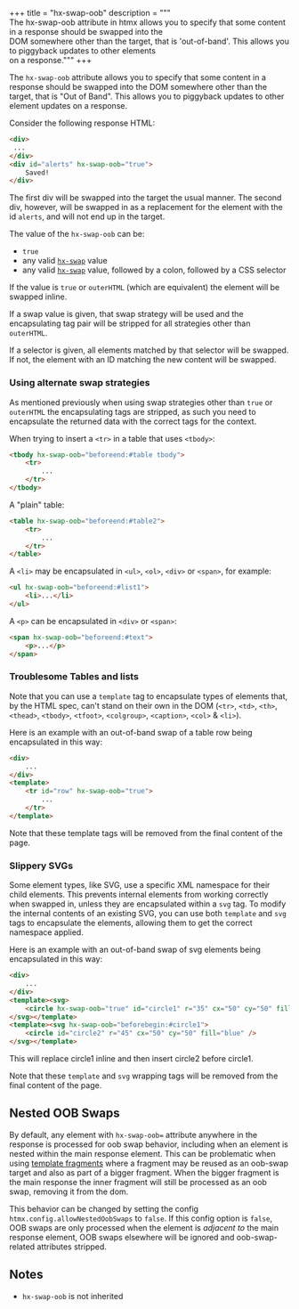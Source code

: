 +++
title = "hx-swap-oob"
description = """\
  The hx-swap-oob attribute in htmx allows you to specify that some content in a response should be swapped into the \
  DOM somewhere other than the target, that is 'out-of-band'. This allows you to piggyback updates to other elements \
  on a response."""
+++

The `hx-swap-oob` attribute allows you to specify that some content in a response should be
swapped into the DOM somewhere other than the target, that is "Out of Band".  This allows you to piggyback updates to other element updates on a response.

Consider the following response HTML:

```html
<div>
 ...
</div>
<div id="alerts" hx-swap-oob="true">
    Saved!
</div>

```

The first div will be swapped into the target the usual manner.  The second div, however, will be swapped in as a replacement for the element with the id `alerts`, and will not end up in the target.

The value of the `hx-swap-oob` can be:

* `true`
* any valid [`hx-swap`](@/attributes/hx-swap.md) value
* any valid [`hx-swap`](@/attributes/hx-swap.md) value, followed by a colon, followed by a CSS selector

If the value is `true` or `outerHTML` (which are equivalent) the element will be swapped inline.

If a swap value is given, that swap strategy will be used and the encapsulating tag pair will be stripped for all strategies other than `outerHTML`.

If a selector is given, all elements matched by that selector will be swapped.  If not, the element with an ID matching the new content will be swapped.

### Using alternate swap strategies

As mentioned previously when using swap strategies other than `true` or `outerHTML` the encapsulating tags are stripped, as such you need to encapsulate the returned data with the correct tags for the context.

When trying to insert a `<tr>` in a table that uses `<tbody>`:
```html
<tbody hx-swap-oob="beforeend:#table tbody">
	<tr>
		...
	</tr>
</tbody>
```

A "plain" table:
```html
<table hx-swap-oob="beforeend:#table2">
	<tr>
		...
	</tr>
</table>
```

A `<li>` may be encapsulated in `<ul>`, `<ol>`, `<div>` or `<span>`, for example:
```html
<ul hx-swap-oob="beforeend:#list1">
	<li>...</li>
</ul>
```

A `<p>` can be encapsulated in `<div>` or `<span>`:
```html
<span hx-swap-oob="beforeend:#text">
	<p>...</p>
</span>
```

### Troublesome Tables and lists

Note that you can use a `template` tag to encapsulate types of elements that, by the HTML spec, can't stand on their own in the
DOM (`<tr>`, `<td>`, `<th>`, `<thead>`, `<tbody>`, `<tfoot>`, `<colgroup>`, `<caption>`, `<col>` & `<li>`).

Here is an example with an out-of-band swap of a table row being encapsulated in this way:

```html
<div>
    ...
</div>
<template>
    <tr id="row" hx-swap-oob="true">
        ...
    </tr>
</template>
```

Note that these template tags will be removed from the final content of the page.

### Slippery SVGs

Some element types, like SVG, use a specific XML namespace for their child elements. This prevents internal elements from working correctly when swapped in, unless they are encapsulated within a `svg` tag. To modify the internal contents of an existing SVG, you can use both `template` and `svg` tags to encapsulate the elements, allowing them to get the correct namespace applied.

Here is an example with an out-of-band swap of svg elements being encapsulated in this way:

```html
<div>
    ...
</div>
<template><svg>
    <circle hx-swap-oob="true" id="circle1" r="35" cx="50" cy="50" fill="red" /> 
</svg></template>
<template><svg hx-swap-oob="beforebegin:#circle1">
    <circle id="circle2" r="45" cx="50" cy="50" fill="blue" /> 
</svg></template>
```
This will replace circle1 inline and then insert circle2 before circle1. 

Note that these `template` and `svg` wrapping tags will be removed from the final content of the page.

## Nested OOB Swaps

By default, any element with `hx-swap-oob=` attribute anywhere in the response is processed for oob swap behavior, including when an element is nested within the main response element.
This can be problematic when using [template fragments](https://htmx.org/essays/template-fragments/) where a fragment may be reused as an oob-swap target and also as part of a bigger fragment. When the bigger fragment is the main response the inner fragment will still be processed as an oob swap, removing it from the dom.

This behavior can be changed by setting the config `htmx.config.allowNestedOobSwaps` to `false`. If this config option is `false`, OOB swaps are only processed when the element is *adjacent to* the main response element, OOB swaps elsewhere will be ignored and oob-swap-related attributes stripped.

## Notes

* `hx-swap-oob` is not inherited

